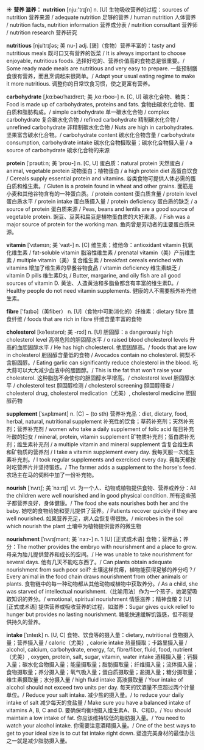 ☀ <span class="category">**营养 滋养：**</span>
<span class="vocabulary">**nutrition**</span> [nju:'trɪʃn] 
<span class="definition">n. [U] 生物吸收营养的过程：</span>sources of nutrition 营养来源 / adequate nutrition 足够的营养 / human nutrition 人体营养 / nutrition facts, nutrition information 营养成分表 / nutrition consultant 营养师 / nutrition research 营养研究 
           
<span class="vocabulary">**nutritious**</span> [njuˈtrɪʃəs; 美 nu-]
<span class="definition">adj. [褒]（食物）营养丰富的：</span>tasty and nutritious meals 既可口又有营养的饭菜 / It is always important to choose enjoyable, nutritious foods. 选择好吃的、营养价值高的食物总是很重要。/ Some ready made meals are nutritious and very easy to prepare. 一些预制膳食很有营养，而且烹调起来很简单。/ Adapt your usual eating regime to make it more nutritious. 调整你的日常饮食习惯，使之更富有营养。
     
<span class="vocabulary">**carbohydrate**</span> [ˌkɑ:bəʊˈhaɪdreɪt; 美 ˌkɑ:rboʊ-]
<span class="definition">n. [C, U] 碳水化合物、糖类：</span>Food is made up of carbohydrates, proteins and fats. 食物由碳水化合物、蛋白质和脂肪构成。/ simple carbohydrate 单一碳水化合物 / complex carbohydrate 复合碳水化合物 / refined carbohydrate 精制碳水化合物 / unrefined carbohydrate 非精制碳水化合物 / Nuts are high in carbohydrates. 坚果富含碳水化合物。/ carbohydrate content 碳水化合物含量 / carbohydrate consumption, carbohydrate intake 碳水化合物摄取量；碳水化合物摄入量 / a source of carbohydrate 碳水化合物的来源
     
<span class="vocabulary">**protein**</span> [ˈprəʊti:n; 美 ˈproʊ-]
<span class="definition">n. [C, U] 蛋白质：</span>natural protein 天然蛋白 / animal, vegetable protein 动物蛋白；植物蛋白 / a high protein diet 高蛋白饮食 / Cereals supply essential protein and vitamins. 谷类食物可提供人体必需的蛋白质和维生素。/ Gluten is a protein found in wheat and other grains. 面筋是小麦和其他谷物含有的一种蛋白质。/ protein content 蛋白质含量 / protein level 蛋白质水平 / protein intake 蛋白质摄入量 / protein deficiency 蛋白质的缺乏 / a source of protein 蛋白质来源 / Peas, beans and lentils are a good source of vegetable protein. 豌豆、豆荚和扁豆是植物蛋白质的大好来源。/ Fish was a major source of protein for the working man. 鱼肉曾是劳动者的主要蛋白质来源。

<span class="vocabulary">**vitamin**</span> [ˈvɪtəmɪn; 美 ˈvaɪt-]
<span class="definition">n. [C] 维生素；维他命：</span>antioxidant vitamin 抗氧化维生素 / fat-soluble vitamin 脂溶性维生素 / prenatal vitamin（美）产前维生素 / multiple vitamin（美）复合维生素 / breakfast cereals enriched with vitamins 增加了维生素的早餐谷物食品 / vitamin deficiency 维生素缺乏 / vitamin D pills 维生素D丸 / Butter, margarine, and oily fish are all good sources of vitamin D. 黄油、人造黄油和多脂鱼都含有丰富的维生素D。/ Healthy people do not need vitamin supplements. 健康的人不需要额外补充维生素。

<span class="vocabulary">**fibre**</span> ['faɪbə]（美fiber）
<span class="definition">n. [U]（食物中可助消化的）纤维素：</span>dietary fibre 膳食纤维 / foods that are rich in fibre 纤维含量丰富的食物
                      
<span class="vocabulary">**cholesterol**</span> [kəˈlestərɒl; 美 -rɔ:l]
<span class="definition">n. [U] 胆固醇：</span>a dangerously high cholesterol level 高得危险的胆固醇水平 / o raised blood cholesterol levels 升高的血胆固醇水平 / He has high cholesterol. 他胆固醇高。/ foods that are low in cholesterol 胆固醇含量低的食物 / Avocados contain no cholesterol. 鳄梨不含胆固醇。/ Eating garlic can significantly reduce cholesterol in the blood. 吃大蒜可以大大减少血液中的胆固醇。/ This is the fat that won't raise your cholesterol. 这种脂肪不会使你的胆固醇水平增高。/ cholesterol level 胆固醇水平 / cholesterol test 胆固醇检测 / cholesterol screening 胆固醇筛查 / cholesterol drug, cholesterol medication（尤美）, cholesterol medicine 胆固醇药物

<span class="vocabulary">**supplement**</span> [ˈsʌplɪmənt]
<span class="definition">n. [C] ~ (to sth) 营养补充品：</span>diet, dietary, food, herbal, natural, nutritional supplement 补充性的饮食；草药补充剂；天然补充剂；营养补充剂 / women who take a daily supplement of folic acid 每日补充叶酸的妇女 / mineral, protein, vitamin supplement 矿物质补充剂；蛋白质补充剂；维生素补充剂 / a multiple vitamin and mineral supplement 含复合维生素和矿物质的营养剂 / I take a vitamin supplement every day. 我每天服一次维生素补充剂。/ I took regular supplements and exercised every day. 我每天都按时吃营养片并坚持锻炼。/ The farmer adds a supplement to the horse's feed. 农场主在马的伺料中加了一份补充物。
           
<span class="vocabulary">**nourish**</span> [ˈnʌrɪʃ; 美 ˈnɜ:rɪʃ]
<span class="definition">vt. 为一个人、动物或植物提供食物、营养或养分：</span>All the children were well nourished and in good physical condition. 所有这些孩子都营养良好，身体健康。/ The food she eats nourishes both her and the baby. 她吃的食物给她和婴儿提供了营养。/ Patients recover quickly if they are well nourished. 如果营养充足，病人会恢复得很快。/ microbes in the soil which nourish the plant 土壤中为植物提供营养的微生物

<span class="vocabulary">**nourishment**</span> [ˈnʌrɪʃmənt; 美 ˈnɜ:r-]
<span class="definition">n. 1 [U] [正式或术语] 食物；营养品；养分：</span>The mother provides the embryo with nourishment and a place to grow. 母亲为胎儿提供营养和成长的空间。/ He was unable to take nourishment for several days. 他有几天不能吃东西了。/ Can plants obtain adequate nourishment from such poor soil? 土壤这样贫瘠，植物能获得足够的养分吗？/ Every animal in the food chain draws nourishment from other animals or plants. 食物链中的每一种动物都从其他动物或植物中获取养分。/ As a child, she was starved of intellectual nourishment.（比喻用法）作为一个孩子，她渴望吸取知识的养分。/ emotional, spiritual nourishment 情感滋养；精神食粮 <span class="definition">2 [U] [正式或术语] 提供营养或吸收营养的过程，如滋养：</span>Sugar gives quick relief to hunger but provides no lasting nourishment. 糖能快速缓解饥饿感，但不能提供持久的营养。
           
<span class="vocabulary">**intake**</span> [ˈɪnteɪk]
<span class="definition">n. [U, C] 食物、饮食等的摄入量：</span>dietary, nutritional 食物摄入量；营养摄入量 / caloric（尤美）, calorie intake 热量摄取；卡路里摄入量 / alcohol, calcium, carbohydrate, energy, fat, fibre/fiber, fluid, food, nutrient（尤美）, oxygen, protein, salt, sugar, vitamin, water intake 酒精摄入量；钙摄入量；碳水化合物摄入量；能量摄取量；脂肪摄取量；纤维摄入量；流体摄入量；食物摄取量；养分摄入量；氧气吸入量；蛋白质摄取量；盐摄入量；糖分摄取量；维生素摄取量；水分摄入量 / high fluid intake 高液摄取量 / Your intake of alcohol should not exceed two units per day. 每天的饮酒量不应超过两个计量单位。/ Reduce your salt intake. 减少盐的摄入量。/ to reduce your daily intake of salt 减少每天的食盐量 / Make sure you have a balanced intake of vitamins A, B, C and D. 要确保均衡地摄入维生素A、B、C和D。/ You should maintain a low intake of fat. 你应该维持较低的脂肪摄入量。/ You need to watch your alcohol intake. 你需要注意酒精摄入量。/ One of the best ways to get to your ideal size is to cut fat intake right down. 塑造完美身材的最佳办法之一就是减少脂肪摄入量。
